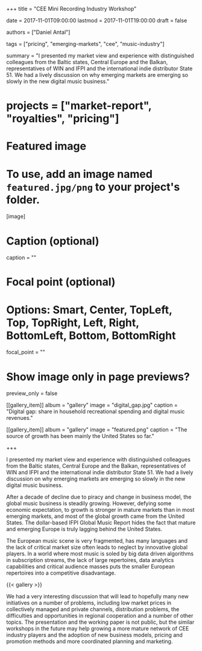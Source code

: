 +++
title = "CEE Mini Recording Industry Workshop"

date = 2017-11-01T09:00:00
lastmod = 2017-11-01T19:00:00
draft = false

authors = ["Daniel Antal"]

tags = ["pricing", "emerging-markets", "cee", "music-industry"]

summary = "I presented my market view and experience with distinguished colleagues from the Baltic states, Central Europe and the Balkan, representatives of WIN and IFPI and the international indie distributor State 51. We had a lively discussion on why emerging markets are emerging so slowly in the new digital music business."

# projects = ["market-report", "royalties", "pricing"]

# Featured image
# To use, add an image named `featured.jpg/png` to your project's folder. 
[image]
  # Caption (optional)
  caption = ""

  # Focal point (optional)
  # Options: Smart, Center, TopLeft, Top, TopRight, Left, Right, BottomLeft, Bottom, BottomRight
  focal_point = ""

  # Show image only in page previews?
  preview_only = false

[[gallery_item]]
album = "gallery"
image = "digital_gap.jpg"
caption = "Digital gap: share in household recreational spending and digital music revenues."

[[gallery_item]]
album = "gallery"
image = "featured.png"
caption = "The source of growth has been mainly the United States so far."


+++


I presented my market view and experience with distinguished colleagues from the Baltic states, Central Europe and the Balkan, representatives of WIN and IFPI and the international indie distributor State 51. We had a lively discussion on why emerging markets are emerging so slowly in the new digital music business.


After a decade of decline due to piracy and change in business model, the global music business is steadily growing.  However, defying some economic expectation, to growth is stronger in mature markets than in most emerging markets, and most of the global growth came from the United States. The dollar-based IFPI Global Music Report hides the fact that mature and emerging Europe is truly lagging behind the United States.

The European music scene is very fragmented, has many languages and the lack of critical market size often leads to neglect by innovative global players. In a world where most music is soled by big data driven algorithms in subscription streams, the lack of large repertoires, data analytics capabilities and critical audience masses puts the smaller European repertoires into a competitive disadvantage.

{{< gallery >}}

We had a very interesting discussion that will lead to hopefully many new initiatives on a number of problems, including low market prices in collectively managed and private channels, distribution problems, the difficulties and opportunities in regional cooperation and a number of other topics. 
The presentation and the working paper is not public, but the similar workshops in the future may help growing a more mature network of CEE industry players and the adoption of new business models, pricing and promotion methods and more coordinated planning and marketing. 


